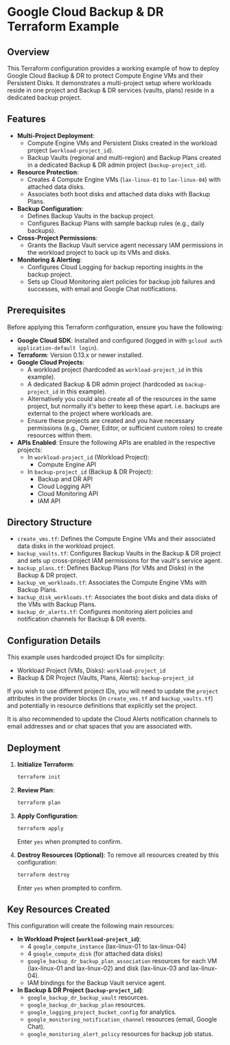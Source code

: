 # Google Cloud Backup & DR Terraform Example

## Overview

This Terraform configuration provides a working example of how to deploy Google Cloud Backup & DR to protect Compute Engine VMs and their Persistent Disks. It demonstrates a multi-project setup where workloads reside in one project and Backup & DR services (vaults, plans) reside in a dedicated backup project.

## Features

- **Multi-Project Deployment**:
    - Compute Engine VMs and Persistent Disks created in the workload project (`workload-project_id`).
    - Backup Vaults (regional and multi-region) and Backup Plans created in a dedicated Backup & DR admin project (`backup-project_id`).
- **Resource Protection**:
    - Creates 4 Compute Engine VMs (`lax-linux-01` to `lax-linux-04`) with attached data disks.
    - Associates both boot disks and attached data disks with Backup Plans.
- **Backup Configuration**:
    - Defines Backup Vaults in the backup project.
    - Configures Backup Plans with sample backup rules (e.g., daily backups).
- **Cross-Project Permissions**:
    - Grants the Backup Vault service agent necessary IAM permissions in the workload project to back up its VMs and disks.
- **Monitoring & Alerting**:
    - Configures Cloud Logging for backup reporting insights in the backup project.
    - Sets up Cloud Monitoring alert policies for backup job failures and successes, with email and Google Chat notifications.

## Prerequisites

Before applying this Terraform configuration, ensure you have the following:

- **Google Cloud SDK**: Installed and configured (logged in with `gcloud auth application-default login`).
- **Terraform**: Version 0.13.x or newer installed.
- **Google Cloud Projects**:
    - A workload project (hardcoded as `workload-project_id` in this example).
    - A dedicated Backup & DR admin project (hardcoded as `backup-project_id` in this example).
    - Alternatively you could also create all of the resources in the same project, but normally it's better to keep these apart. i.e. backups are external to the project where workloads are.
    - Ensure these projects are created and you have necessary permissions (e.g., Owner, Editor, or sufficient custom roles) to create resources within them.
- **APIs Enabled**: Ensure the following APIs are enabled in the respective projects:
    - In `workload-project_id` (Workload Project):
        - Compute Engine API
    - In `backup-project_id` (Backup & DR Project):
        - Backup and DR API
        - Cloud Logging API
        - Cloud Monitoring API
        - IAM API

## Directory Structure

- `create_vms.tf`: Defines the Compute Engine VMs and their associated data disks in the workload project.
- `backup_vaults.tf`: Configures Backup Vaults in the Backup & DR project and sets up cross-project IAM permissions for the vault's service agent.
- `backup_plans.tf`: Defines Backup Plans (for VMs and Disks) in the Backup & DR project.
- `backup_vm_workloads.tf`: Associates the Compute Engine VMs with Backup Plans.
- `backup_disk_workloads.tf`: Associates the boot disks and data disks of the VMs with Backup Plans.
- `backup_dr_alerts.tf`: Configures monitoring alert policies and notification channels for Backup & DR events.

## Configuration Details

This example uses hardcoded project IDs for simplicity:
- Workload Project (VMs, Disks): `workload-project_id`
- Backup & DR Project (Vaults, Plans, Alerts): `backup-project_id`

If you wish to use different project IDs, you will need to update the `project` attributes in the provider blocks (in `create_vms.tf` and `backup_vaults.tf`) and potentially in resource definitions that explicitly set the project.

It is also recommended to update the Cloud Alerts notification channels to email addresses and or chat spaces that you are associated with.

## Deployment

1.  **Initialize Terraform**:
    ```bash
    terraform init
    ```
2.  **Review Plan**:
    ```bash
    terraform plan
    ```
3.  **Apply Configuration**:
    ```bash
    terraform apply
    ```
    Enter `yes` when prompted to confirm.

4.  **Destroy Resources (Optional)**:
    To remove all resources created by this configuration:
    ```bash
    terraform destroy
    ```
    Enter `yes` when prompted to confirm.

## Key Resources Created

This configuration will create the following main resources:

- **In Workload Project (`workload-project_id`)**:
    - 4 `google_compute_instance` (lax-linux-01 to lax-linux-04)
    - 4 `google_compute_disk` (for attached data disks)
    - `google_backup_dr_backup_plan_association` resources for each VM (lax-linux-01 and lax-linux-02) and disk (lax-linux-03 and lax-linux-04).
    - IAM bindings for the Backup Vault service agent.
- **In Backup & DR Project (`backup-project_id`)**:
    - `google_backup_dr_backup_vault` resources.
    - `google_backup_dr_backup_plan` resources.
    - `google_logging_project_bucket_config` for analytics.
    - `google_monitoring_notification_channel` resources (email, Google Chat).
    - `google_monitoring_alert_policy` resources for backup job status.
